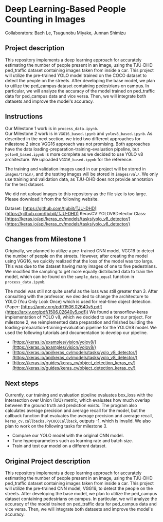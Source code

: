 # Deep Learning-Based People Counting in Images

Collaborators: Bach Le, Tsugunobu Miyake, Junnan Shimizu

## Project description
This repository implements a deep learning approach for accurately estimating the number of people present in an image, using the TJU-DHD ped_traffic dataset containing images taken from inside a car. This project will utilize the pre-trained YOLO model trained on the COCO dataset to detect the people on the streets. After developing the base model, we plan to utilize the ped_campus dataset containing pedestrians on campus. In particular, we will analyze the accuracy of the model trained on ped_traffic data for ped_campus data and vice versa. Then, we will integrate both datasets and improve the model's accuracy. 

## Instructions
Our Milestone 1 work is in `process_data.ipynb`. \
Our Milestone 2 work is in `VGG16_based.ipynb` and `yolov8_based.ipynb`. As described in the next section, we tried two different approaches for milestone 2 since VGG16 approach was not promising. Both approaches have the data loading-preparation-training-evaluation pipeline, but `yolov8_based.ipynb` is more complete as we decided to use YOLO v8 architecture. We uploaded `VGG16_based.ipynb` for the reference.

The training and validation images used in our project will be stored in `images/train/`, and the testing images will be stored in `images/val/`. We only use training and validation data, as TJU-DHD does not provide annotation for the test dataset.

We did not upload images to this repository as the file size is too large. Please download it from the following website.

Dataset: [https://github.com/tjubiit/TJU-DHD](https://github.com/tjubiit/TJU-DHD)
KerasCV YOLOV8Detector Class: [https://keras.io/api/keras_cv/models/tasks/yolo_v8_detector/](https://keras.io/api/keras_cv/models/tasks/yolo_v8_detector/)

## Changes from Milestone 1
Originally, we planned to utilize a pre-trained CNN model, VGG16 to detect the number of people on the streets. However, after creating the model using VGG16, we quickly realized that the loss of the model was too large. This was due to the dataset having many images of one to five pedestrians. We modified the sampling to get more equally distributed data to train the model, which can be found on the `sample_data_equal` function in `process_data.ipynb`.

The model was still not quite useful as the loss was still greater than 3. After consulting with the professor, we decided to change the architecture to YOLO (You Only Look Once) which is used for real-time object detection. (Paper: [https://arxiv.org/pdf/1506.02640v5.pdf](https://arxiv.org/pdf/1506.02640v5.pdf)) We found a tensorflow-keras implementation of YOLO v8, which we decided to use for our project. For milestone 2, we reimplemented data preparation and finished building the loading-preparation-training-evaluation pipeline for the YOLOV8 model. We used the following tutorials and documentation to develop our pipeline.

- [https://keras.io/examples/vision/yolov8/](https://keras.io/examples/vision/yolov8/)
- [https://keras.io/api/keras_cv/models/tasks/yolo_v8_detector/](https://keras.io/api/keras_cv/models/tasks/yolo_v8_detector/)
- [https://keras.io/guides/keras_cv/object_detection_keras_cv/](https://keras.io/guides/keras_cv/object_detection_keras_cv/)

## Next steps
Currently, our training and evaluation pipeline evaluates box_loss with the Intersection over Union (IoU) metric, which evaluates how much overlap between the ground truth and prediction exists. The program also calculates average precision and average recall for the model, but the callback function that evaluates the average precision and average recall, `keras_cv.callbacks.PyCOCOCallback`, outputs -1, which is invalid. We also plan to work on the following tasks for milestone 3.

- Compare our YOLO model with the original CNN model.
- Tune hyperparameters such as learning rate and batch size.
- Train and test our model on a different dataset.

## Original Project description
This repository implements a deep learning approach for accurately estimating the number of people present in an image, using the TJU-DHD ped_traffic dataset containing images taken from inside a car. This project will utilize the pre-trained CNN model, VGG16, to detect the people on the streets. After developing the base model, we plan to utilize the ped_campus dataset containing pedestrians on campus. In particular, we will analyze the accuracy of the model trained on ped_traffic data for ped_campus data and vice versa. Then, we will integrate both datasets and improve the model's accuracy. 


